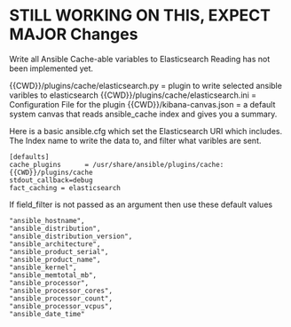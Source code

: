 # STILL WORKING ON THIS, EXPECT MAJOR Changes
Write all Ansible Cache-able variables to Elasticsearch
Reading has not been implemented yet.

{{CWD}}/plugins/cache/elasticsearch.py = plugin to write selected ansible varibles to elasticsearch
{{CWD}}/plugins/cache/elasticsearch.ini = Configuration File for the plugin
{{CWD}}/kibana-canvas.json = a default system canvas that reads ansible_cache index and gives you a summary.



Here is a basic ansible.cfg which set the Elasticsearch URI  which includes. The Index name to write the data to, and filter what varibles are sent.


```
[defaults]
cache_plugins      = /usr/share/ansible/plugins/cache:{{CWD}}/plugins/cache
stdout_callback=debug
fact_caching = elasticsearch
```

If field_filter is not passed as an argument then use these default values
```
"ansible_hostname",
"ansible_distribution",
"ansible_distribution_version",
"ansible_architecture",
"ansible_product_serial",
"ansible_product_name",
"ansible_kernel",
"ansible_memtotal_mb",
"ansible_processor",
"ansible_processor_cores",
"ansible_processor_count",
"ansible_processor_vcpus",
"ansible_date_time"
```
